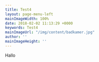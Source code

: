 ```yaml
---
title: Test4
layout: page-menu-left
mainImageWidth: 100%
date: 2018-02-02 11:13:29 +0000
keywords: Test4
mainImageUrl: "/img/content/badkamer.jpg"
author: ''
mainImageHeight: ''
---
```

Hallo